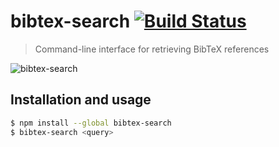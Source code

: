 # bibtex-search [![Build Status](https://travis-ci.org/ekmartin/bibtex-search.svg?branch=travis)](https://travis-ci.org/ekmartin/bibtex-search)

> Command-line interface for retrieving BibTeX references

![bibtex-search](https://i.imgur.com/MAx3vXx.gif)

## Installation and usage

```bash
$ npm install --global bibtex-search
$ bibtex-search <query>
```
